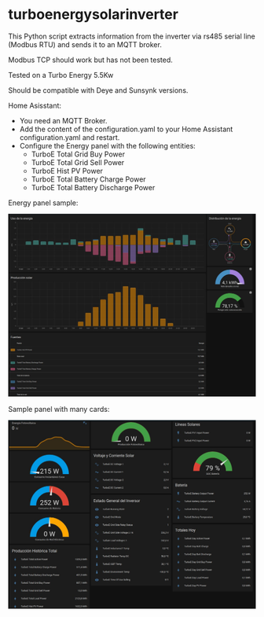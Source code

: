# turboenergysolarinverter

This Python script extracts information from the inverter via rs485 serial line (Modbus RTU) and sends it to an MQTT broker.

Modbus TCP should work but has not been tested.

Tested on a Turbo Energy 5.5Kw

Should be compatible with Deye and Sunsynk versions.


Home Asisstant:
   - You need an MQTT Broker.
   - Add the content of the configuration.yaml to your Home Assistant configuration.yaml and restart.
   - Configure the Energy panel with the following entities:
      - TurboE Total Grid Buy Power
      - TurboE Total Grid Sell Power 
      - TurboE Hist PV Power
      - TurboE Total Battery Charge Power
      - TurboE Total Battery Discharge Power


Energy panel sample:

![Energy Panel](20220420002744.jpg)


Sample panel with many cards:

![Energy Panel](20220420002703.jpg)

